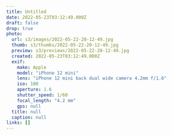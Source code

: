 ```yaml
---
title: Untitled
date: 2022-05-23T03:12:49.000Z
draft: false
drop: true
photo:
  url: s3/images/2022-05-22-20-12-49.jpg
  thumb: s3/thumbs/2022-05-22-20-12-49.jpg
  preview: s3/previews/2022-05-22-20-12-49.jpg
  created: 2022-05-23T03:12:49.000Z
  exif:
    make: Apple
    model: "iPhone 12 mini"
    lens: "iPhone 12 mini back dual wide camera 4.2mm f/1.6"
    iso: 100
    aperture: 1.6
    shutter_speed: 1/60
    focal_length: "4.2 mm"
    gps: null
  title: null
  caption: null
links: []
---
```

